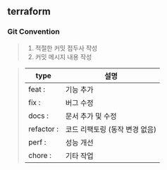## terraform

### Git Convention
> 1. 적절한 커밋 접두사 작성
> 2. 커밋 메시지 내용 작성

> | type        | 설명                           |
> | ------------- | ------------------------------ |
> | feat :     | 기능 추가               |
> | fix :      | 버그 수정                      |
> | docs :     | 문서 추가 및 수정              |
> | refactor : | 코드 리팩토링 (동작 변경 없음) |
> | perf :     | 성능 개선                         |
> | chore :    | 기타 작업                      |
<br/>